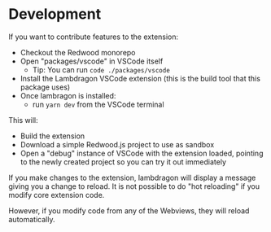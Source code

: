 # Development

If you want to contribute features to the extension:

- Checkout the Redwood monorepo
- Open "packages/vscode" in VSCode itself
  - Tip: You can run `code ./packages/vscode`
- Install the Lambdragon VSCode extension (this is the build tool that this package uses)
- Once lambragon is installed:
  - run `yarn dev` from the VSCode terminal

This will:

- Build the extension
- Download a simple Redwood.js project to use as sandbox
- Open a "debug" instance of VSCode with the extension loaded, pointing to the newly created project so you can try it out immediately

If you make changes to the extension, lambdragon will display a message giving you a change to reload.
It is not possible to do "hot reloading" if you modify core extension code.

However, if you modify code from any of the Webviews, they will reload automatically.
